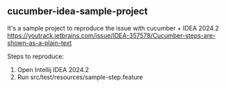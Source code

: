 cucumber-idea-sample-project
----

It's a sample project to reproduce the issue with cucumber + IDEA 2024.2
https://youtrack.jetbrains.com/issue/IDEA-357578/Cucumber-steps-are-shown-as-a-plain-text

Steps to reproduce:
1. Open Intellij IDEA 2024.2
2. Run src/test/resources/sample-step.feature
